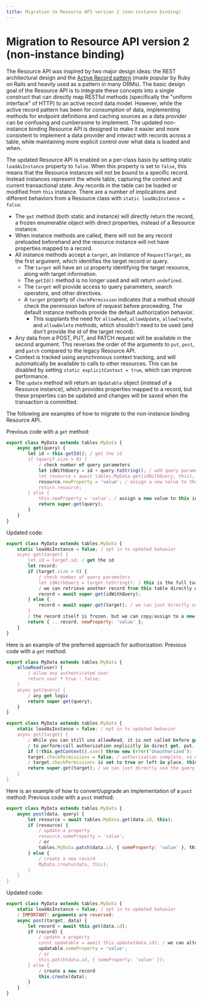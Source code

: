 ```yaml
---
title: Migration to Resource API version 2 (non-instance binding)
---
```


# Migration to Resource API version 2 (non-instance binding)

The Resource API was inspired by two major design ideas: the REST architectural design and the [Active Record pattern](https:/en.wikipedia.org/wiki/Active_record_pattern) (made popular by Ruby on Rails and heavily used as a pattern in many ORMs). The basic design goal of the Resource API is to integrate these concepts into a single construct that can directly map RESTful methods (specifically the "uniform interface" of HTTP) to an active record data model. However, while the active record pattern has been for _consumption_ of data, implementing methods for endpoint definitions and caching sources as a data _provider_ can be confusing and cumbersome to implement. The updated non-instance binding Resource API is designed to make it easier and more consistent to implement a data provider and interact with records across a table, while maintaining more explicit control over what data is loaded and when.

The updated Resource API is enabled on a per-class basis by setting static `loadAsInstance` property to `false`. When this property is set to `false`, this means that the Resource instances will not be bound to a specific record. Instead instances represent the whole table, capturing the context and current transactional state. Any records in the table can be loaded or modified from `this` instance. There are a number of implications and different behaviors from a Resource class with `static loadAsInstance = false`:

- The `get` method (both static and instance) will directly return the record, a frozen enumerable object with direct properties, instead of a Resource instance.
- When instance methods are called, there will not be any record preloaded beforehand and the resource instance will not have properties mapped to a record.
- All instance methods accept a `target`, an instance of `RequestTarget`, as the first argument, which identifies the target record or query.
  - The `target` will have an `id` property identifying the target resource, along with target information.
  - The `getId()` method is no longer used and will return `undefined`.
  - The `target` will provide access to query parameters, search operators, and other directives.
  - A `target` property of `checkPermission` indicates that a method should check the permission before of request before proceeding. The default instance methods provide the default authorization behavior.
    - This supplants the need for `allowRead`, `allowUpdate`, `allowCreate`, and `allowDelete` methods, which shouldn't need to be used (and don't provide the id of the target record).
- Any data from a POST, PUT, and PATCH request will be available in the second argument. This reverses the order of the arguments to `put`, `post`, and `patch` compared to the legacy Resource API.
- Context is tracked using asynchronous context tracking, and will automatically be available to calls to other resources. This can be disabled by setting `static explicitContext = true`, which can improve performance.
- The `update` method will return an `Updatable` object (instead of a Resource instance), which provides properties mapped to a record, but these properties can be updated and changes will be saved when the transaction is committed.

The following are examples of how to migrate to the non-instance binding Resource API.

Previous code with a `get` method:

```javascript
export class MyData extends tables.MyData {
	async get(query) {
		let id = this.getId(); / get the id
		if (query?.size > 0) {
			/ check number of query parameters
			let idWithQuery = id + query.toString(); / add query parameters
			let resource = await tables.MyData.get(idWithQuery, this); / retrieve another record
			resource.newProperty = 'value'; / assign a new value to the returned resource instance
			return resource;
		} else {
			this.newProperty = 'value'; / assign a new value to this instance
			return super.get(query);
		}
	}
}
```

Updated code:

```javascript
export class MyData extends tables.MyData {
	static loadAsInstance = false; / opt in to updated behavior
	async get(target) {
		let id = target.id; / get the id
		let record;
		if (target.size > 0) {
			/ check number of query parameters
			let idWithQuery = target.toString(); / this is the full target with the path query parameters
			/ we can retrieve another record from this table directly with this.get/super.get or with tables.MyData.get
			record = await super.get(idWithQuery);
		} else {
			record = await super.get(target); / we can just directly use the target as well
		}
		/ the record itself is frozen, but we can copy/assign to a new object with additional properties if we want
		return { ...record, newProperty: 'value' };
	}
}
```

Here is an example of the preferred approach for authorization:
Previous code with a `get` method:

```javascript
export class MyData extends tables.MyData {
	allowRead(user) {
		/ allow any authenticated user
		return user ? true : false;
	}
	async get(query) {
		/ any get logic
		return super.get(query);
	}
}
```

```javascript
export class MyData extends tables.MyData {
	static loadAsInstance = false; / opt in to updated behavior
	async get(target) {
		/ While you can still use allowRead, it is not called before get is called, and it is generally encouraged
		/ to perform/call authorization explicitly in direct get, put, post methods rather than using allow* methods.
		if (!this.getContext().user) throw new Error('Unauthorized');
		target.checkPermissions = false; / authorization complete, no need to further check permissions below
		/ target.checkPermissions is set to true or left in place, this default get method will perform the default permissions checks
		return super.get(target); / we can just directly use the query as well
	}
}
```

Here is an example of how to convert/upgrade an implementation of a `post` method:
Previous code with a `post` method:

```javascript
export class MyData extends tables.MyData {
	async post(data, query) {
		let resource = await tables.MyData.get(data.id, this);
		if (resource) {
			/ update a property
			resource.someProperty = 'value';
			/ or
			tables.MyData.patch(data.id, { someProperty: 'value' }, this);
		} else {
			/ create a new record
			MyData.create(data, this);
		}
	}
}
```

Updated code:

```javascript
export class MyData extends tables.MyData {
	static loadAsInstance = false; / opt in to updated behavior
	/ IMPORTANT: arguments are reversed:
	async post(target, data) {
		let record = await this.get(data.id);
		if (record) {
			/ update a property
			const updatable = await this.update(data.id); / we can alternately pass a target to update
			updatable.someProperty = 'value';
			/ or
			this.patch(data.id, { someProperty: 'value' });
		} else {
			/ create a new record
			this.create(data);
		}
	}
}
```
